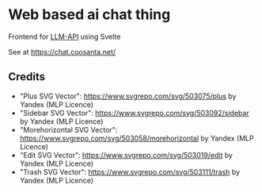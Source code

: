 # Web based ai chat thing

Frontend for [LLM-API](https://github.com/Coosanta17/LLM-API) using Svelte

See at https://chat.coosanta.net/ 

## Credits

- "Plus SVG Vector": https://www.svgrepo.com/svg/503075/plus by Yandex (MLP Licence)
- "Sidebar SVG Vector": https://www.svgrepo.com/svg/503092/sidebar by Yandex (MLP Licence)
- "Morehorizontal SVG Vector": https://www.svgrepo.com/svg/503058/morehorizontal by Yandex (MLP Licence)
- "Edit SVG Vector": https://www.svgrepo.com/svg/503019/edit by Yandex (MLP Licence)
- "Trash SVG Vector": https://www.svgrepo.com/svg/503111/trash by Yandex (MLP Licence)